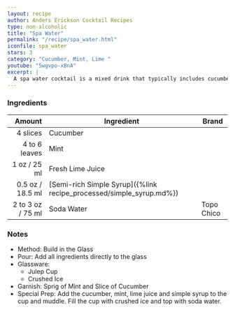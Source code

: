```yaml
---
layout: recipe
author: Anders Erickson Cocktail Recipes
type: non-alcoholic
title: "Spa Water"
permalink: "/recipe/spa_water.html"
iconfile: spa_water
stars: 3
category: "Cucumber, Mint, Lime "
youtube: "5wgvpo-xBnA"
excerpt: |
  A spa water cocktail is a mixed drink that typically includes cucumber slices, simple syrup, lime juice, water, and sparkling water.
---
```


### Ingredients

|        Amount | Ingredient                                                | Brand      |
| ------------: | --------------------------------------------------------- | ---------- |
|      4 slices | Cucumber                                                  |
| 4 to 6 leaves | Mint                                                      |
|          1 oz / 25 ml | Fresh Lime Juice                                          |
|        0.5 oz / 18.5 ml | [Semi-rich Simple Syrup]({%link recipe_processed/simple_syrup.md%}) |
|     2 to 3 oz / 75 ml | Soda Water                                                | Topo Chico |

### Notes

- Method: Build in the Glass
- Pour: Add all ingredients directly to the glass
- Glassware: 
    - Julep Cup
    - Crushed Ice
- Garnish: Sprig of Mint and Slice of Cucumber
- Special Prep: Add the cucumber, mint, lime juice and simple syrup to the cup and muddle. Fill the cup with crushed ice and top with soda water.
